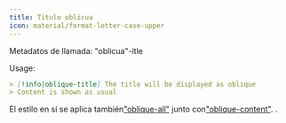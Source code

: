 ```yaml
---
title: Título oblicua
icon: material/format-letter-case-upper
---
```


Metadatos de llamada: "oblicua"-itle

Usage:

```md
> [!info|oblique-title] The title will be displayed as oblique
> Content is shown as usual
```

El estilo en sí se aplica también["oblique-all"](../combined-styling/page-19.md)
junto con["oblique-content"](../content-styling/page-9.md).
.

